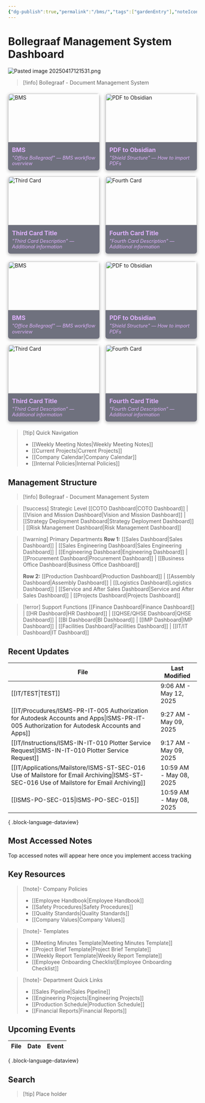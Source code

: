 ```yaml
---
{"dg-publish":true,"permalink":"/bms/","tags":["gardenEntry"],"noteIcon":"1"}
---
```


# Bollegraaf Management System Dashboard


![Pasted image 20250417121531.png](/img/user/attachments/Pasted%20image%2020250417121531.png)


> [!info] Bollegraaf - Document Management System

<div class="flashcard-grid grid-4">
  <div class="flashcard">
    <a href="/BMS">
      <div class="flashcard-image">
        <img 
        src="/img/OfficeBollegraaf.png" 
        alt="BMS">
      </div>
      <div class="flashcard-content">
        <h3>BMS</h3>
        <p>"Office Bollegraaf" — BMS workflow overview</p>
      </div>
    </a>
  </div>
  <div class="flashcard">
    <a href="/PDF-to-Obsidian">
      <div class="flashcard-image">
        <img src="/img/BRS_Shield.png" alt="PDF to Obsidian">
      </div>
      <div class="flashcard-content">
        <h3>PDF to Obsidian</h3>
        <p>"Shield Structure" — How to import PDFs</p>
      </div>
    </a>
  </div>
  <div class="flashcard">
    <a href="/Your-Third-Link">
      <div class="flashcard-image">
        <img src="/img/Your-Third-Image.png" alt="Third Card">
      </div>
      <div class="flashcard-content">
        <h3>Third Card Title</h3>
        <p>"Third Card Description" — Additional information</p>
      </div>
    </a>
  </div>
  <div class="flashcard">
    <a href="/Your-Fourth-Link">
      <div class="flashcard-image">
        <img src="/img/Your-Fourth-Image.png" alt="Fourth Card">
      </div>
      <div class="flashcard-content">
        <h3>Fourth Card Title</h3>
        <p>"Fourth Card Description" — Additional information</p>
      </div>
    </a>
  </div>
</div>
<style>
  /* Container sizing */
  .flashcard-grid {
    display: grid;
    grid-template-columns: repeat(auto-fill, minmax(220px, 1fr));
    gap: 1rem;
    margin: 1.5em auto;
    max-width: 1200px;
  }
  .grid-4 {
    grid-template-columns: repeat(4, 1fr);
  }
  /* Flashcard styling */
  .flashcard {
    position: relative;
    border-radius: 6px;
    box-shadow: 0 3px 8px rgba(0,0,0,0.3);
    transition: transform 0.3s ease;
    overflow: hidden;
    max-height: 240px; /* Control the maximum height */
  }
  .flashcard:hover {
    transform: translateY(-3px);
  }
  .flashcard a {
    color: inherit;
    text-decoration: none;
    display: block;
  }
  /* Image styling */
  .flashcard-image {
    position: relative;
    width: 100%;
    height: 130px; /* Fixed height for images */
    overflow: hidden;
  }
  .flashcard-image img {
    display: block;
    width: 100%;
    height: 100%;
    object-fit: cover; /* This ensures images cover the area without distortion */
    border-top-left-radius: 6px;
    border-top-right-radius: 6px;
  }
  /* Content styling */
  .flashcard-content {
    padding: 0.75em;
    background: rgba(18, 20, 42, 0.6); /* Cosmic Void @ 60% */
    color: #E0B2FF;                     /* Ethereal Glow */
  }
  .flashcard-content h3 {
    margin-top: 0;
    margin-bottom: 0.25em;
    font-size: 1rem;
  }
  .flashcard-content p {
    margin: 0;
    font-style: italic;
    font-size: 0.8rem;
    line-height: 1.2;
  }
  /* Responsive adjustments */
  @media (max-width: 1200px) {
    .grid-4 {
      grid-template-columns: repeat(2, 1fr);
    }
  }
  @media (max-width: 768px) {
    .grid-4 {
      grid-template-columns: 1fr;
    }
  }
</style>

<div class="flashcard-grid grid-4">
  <div class="flashcard">
    <a href="/BMS">
      <div class="flashcard-image">
        <img 
        src="/img/OfficeBollegraaf.png" 
        alt="BMS">
      </div>
      <div class="flashcard-content">
        <h3>BMS</h3>
        <p>"Office Bollegraaf" — BMS workflow overview</p>
      </div>
    </a>
  </div>
  <div class="flashcard">
    <a href="/PDF-to-Obsidian">
      <div class="flashcard-image">
        <img src="/img/BRS_Shield.png" alt="PDF to Obsidian">
      </div>
      <div class="flashcard-content">
        <h3>PDF to Obsidian</h3>
        <p>"Shield Structure" — How to import PDFs</p>
      </div>
    </a>
  </div>
  <div class="flashcard">
    <a href="/Your-Third-Link">
      <div class="flashcard-image">
        <img src="/img/Your-Third-Image.png" alt="Third Card">
      </div>
      <div class="flashcard-content">
        <h3>Third Card Title</h3>
        <p>"Third Card Description" — Additional information</p>
      </div>
    </a>
  </div>
  <div class="flashcard">
    <a href="/Your-Fourth-Link">
      <div class="flashcard-image">
        <img src="/img/Your-Fourth-Image.png" alt="Fourth Card">
      </div>
      <div class="flashcard-content">
        <h3>Fourth Card Title</h3>
        <p>"Fourth Card Description" — Additional information</p>
      </div>
    </a>
  </div>
</div>
<style>
  /* Container sizing */
  .flashcard-grid {
    display: grid;
    grid-template-columns: repeat(auto-fill, minmax(220px, 1fr));
    gap: 1rem;
    margin: 1.5em auto;
    max-width: 1200px;
  }
  .grid-4 {
    grid-template-columns: repeat(4, 1fr);
  }
  /* Flashcard styling */
  .flashcard {
    position: relative;
    border-radius: 6px;
    box-shadow: 0 3px 8px rgba(0,0,0,0.3);
    transition: transform 0.3s ease;
    overflow: hidden;
    max-height: 240px; /* Control the maximum height */
  }
  .flashcard:hover {
    transform: translateY(-3px);
  }
  .flashcard a {
    color: inherit;
    text-decoration: none;
    display: block;
  }
  /* Image styling */
  .flashcard-image {
    position: relative;
    width: 100%;
    height: 130px; /* Fixed height for images */
    overflow: hidden;
  }
  .flashcard-image img {
    display: block;
    width: 100%;
    height: 100%;
    object-fit: cover; /* This ensures images cover the area without distortion */
    border-top-left-radius: 6px;
    border-top-right-radius: 6px;
  }
  /* Content styling */
  .flashcard-content {
    padding: 0.75em;
    background: rgba(18, 20, 42, 0.6); /* Cosmic Void @ 60% */
    color: #E0B2FF;                     /* Ethereal Glow */
  }
  .flashcard-content h3 {
    margin-top: 0;
    margin-bottom: 0.25em;
    font-size: 1rem;
  }
  .flashcard-content p {
    margin: 0;
    font-style: italic;
    font-size: 0.8rem;
    line-height: 1.2;
  }
  /* Responsive adjustments */
  @media (max-width: 1200px) {
    .grid-4 {
      grid-template-columns: repeat(2, 1fr);
    }
  }
  @media (max-width: 768px) {
    .grid-4 {
      grid-template-columns: 1fr;
    }
  }
</style>


> [!tip] Quick Navigation
> 
> - [[Weekly Meeting Notes\|Weekly Meeting Notes]]
> - [[Current Projects\|Current Projects]]
> - [[Company Calendar\|Company Calendar]]
> - [[Internal Policies\|Internal Policies]]
## Management Structure

> [!info] Bollegraaf - Document Management System

> [!success] Strategic Level [[COTO Dashboard\|COTO Dashboard]] | [[Vision and Mission Dashboard\|Vision and Mission Dashboard]] | [[Strategy Deployment Dashboard\|Strategy Deployment Dashboard]] | [[Risk Management Dashboard\|Risk Management Dashboard]]

> [!warning] Primary Departments **Row 1:** [[Sales Dashboard\|Sales Dashboard]] | [[Sales Engineering Dashboard\|Sales Engineering Dashboard]] | [[Engineering Dashboard\|Engineering Dashboard]] | [[Procurement Dashboard\|Procurement Dashboard]] | [[Business Office Dashboard\|Business Office Dashboard]]
> 
> **Row 2:** [[Production Dashboard\|Production Dashboard]] | [[Assembly Dashboard\|Assembly Dashboard]] | [[Logistics Dashboard\|Logistics Dashboard]] | [[Service and After Sales Dashboard\|Service and After Sales Dashboard]] | [[Projects Dashboard\|Projects Dashboard]]

> [!error] Support Functions [[Finance Dashboard\|Finance Dashboard]] | [[HR Dashboard\|HR Dashboard]] | [[QHSE/QHSE Dashboard\|QHSE Dashboard]] | [[BI Dashboard\|BI Dashboard]] | [[IMP Dashboard\|IMP Dashboard]] | [[Facilities Dashboard\|Facilities Dashboard]] | [[IT/IT Dashboard\|IT Dashboard]]

## Recent Updates
| File                                                                                                                                          | Last Modified           |
| --------------------------------------------------------------------------------------------------------------------------------------------- | ----------------------- |
| [[IT/TEST\|TEST]]                                                                                                                          | 9:06 AM - May 12, 2025  |
| [[IT/Procudures/ISMS-PR-IT-005 Authorization for Autodesk Accounts and Apps\|ISMS-PR-IT-005 Authorization for Autodesk Accounts and Apps]] | 9:27 AM - May 09, 2025  |
| [[IT/Instructions/ISMS-IN-IT-010 Plotter Service Request\|ISMS-IN-IT-010 Plotter Service Request]]                                         | 9:17 AM - May 09, 2025  |
| [[IT/Applications/Mailstore/ISMS-ST-SEC-016 Use of Mailstore for Email Archiving\|ISMS-ST-SEC-016 Use of Mailstore for Email Archiving]]   | 10:59 AM - May 08, 2025 |
| [[ISMS-PO-SEC-015\|ISMS-PO-SEC-015]]                                                                                                       | 10:59 AM - May 08, 2025 |

{ .block-language-dataview}
## Most Accessed Notes

<p><span>Top accessed notes will appear here once you implement access tracking</span></p>

## Key Resources

> [!note]- Company Policies
> 
> - [[Employee Handbook\|Employee Handbook]]
> - [[Safety Procedures\|Safety Procedures]]
> - [[Quality Standards\|Quality Standards]]
> - [[Company Values\|Company Values]]

> [!note]- Templates
> 
> - [[Meeting Minutes Template\|Meeting Minutes Template]]
> - [[Project Brief Template\|Project Brief Template]]
> - [[Weekly Report Template\|Weekly Report Template]]
> - [[Employee Onboarding Checklist\|Employee Onboarding Checklist]]

> [!note]- Department Quick Links
> 
> - [[Sales Pipeline\|Sales Pipeline]]
> - [[Engineering Projects\|Engineering Projects]]
> - [[Production Schedule\|Production Schedule]]
> - [[Financial Reports\|Financial Reports]]

## Upcoming Events

| File | Date | Event |
| ---- | ---- | ----- |

{ .block-language-dataview}








## Search

> [!tip] Place holder